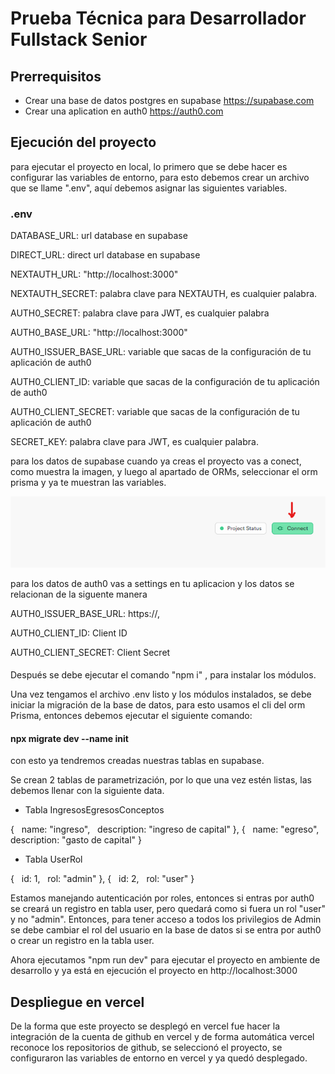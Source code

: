 # Prueba Técnica para Desarrollador Fullstack Senior

## Prerrequisitos
- Crear una base de datos postgres en supabase https://supabase.com
- Crear una aplication en auth0 https://auth0.com

## Ejecución del proyecto
para ejecutar el proyecto en local, lo primero que se debe hacer es configurar las variables de entorno, para esto debemos crear un archivo que se llame ".env", aquí debemos asignar las siguientes variables.

### .env

DATABASE_URL: url database en supabase

DIRECT_URL: direct url database en supabase

NEXTAUTH_URL: "http://localhost:3000"

NEXTAUTH_SECRET: palabra clave para NEXTAUTH, es cualquier palabra.

AUTH0_SECRET: palabra clave para JWT, es cualquier palabra

AUTH0_BASE_URL: "http://localhost:3000"

AUTH0_ISSUER_BASE_URL: variable que sacas de la configuración de tu aplicación de auth0

AUTH0_CLIENT_ID: variable que sacas de la configuración de tu aplicación de auth0

AUTH0_CLIENT_SECRET: variable que sacas de la configuración de tu aplicación de auth0

SECRET_KEY: palabra clave para JWT, es cualquier palabra.

para los datos de supabase cuando ya creas el proyecto vas a conect, como muestra la imagen, y luego al apartado de ORMs, seleccionar el orm prisma y ya te muestran las variables.

![Alt text](image.png)

para los datos de auth0 vas a settings en tu aplicacion y los datos se relacionan de la siguente manera

AUTH0_ISSUER_BASE_URL: https://<Domain>,

AUTH0_CLIENT_ID: Client ID

AUTH0_CLIENT_SECRET: Client Secret

####

Después se debe ejecutar el comando "npm i" , para instalar los módulos.

Una vez tengamos el archivo .env listo y los módulos instalados, se debe iniciar la migración de la base de datos, para esto usamos el cli del orm Prisma, entonces debemos ejecutar el siguiente comando: 

#### npx migrate dev --name init

con esto ya tendremos creadas nuestras tablas en supabase.

Se crean 2 tablas de parametrización, por lo que una vez estén listas, las debemos llenar con la siguiente data.

- Tabla IngresosEgresosConceptos

{
  name: "ingreso",
  description: "ingreso de capital"
},
{
  name: "egreso",
  description: "gasto de capital"
}

- Tabla UserRol

{
  id: 1,
  rol: "admin"
},
{
  id: 2,
  rol: "user"
}

Estamos manejando autenticación por roles, entonces si entras por auth0 se creará un registro en tabla user, pero quedará como si fuera un rol "user" y no "admin". Entonces, para tener acceso a todos los privilegios de Admin se debe cambiar el rol del usuario en la base de datos si se entra por auth0 o crear un registro en la tabla user.

Ahora ejecutamos "npm run dev" para ejecutar el proyecto en ambiente de desarrollo y ya está en ejecución el proyecto en http://localhost:3000


## Despliegue en vercel

De la forma que este proyecto se desplegó en vercel fue hacer la integración de la cuenta de github en vercel y de forma automática vercel reconoce los repositorios de github, se seleccionó el proyecto, se configuraron las variables de entorno en vercel y ya quedó desplegado.